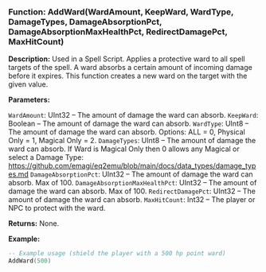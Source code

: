 ### Function: AddWard(WardAmount, KeepWard, WardType, DamageTypes, DamageAbsorptionPct, DamageAbsorptionMaxHealthPct, RedirectDamagePct, MaxHitCount)

**Description:** Used in a Spell Script.  Applies a protective ward to all spell targets of the spell. A ward absorbs a certain amount of incoming damage before it expires. This function creates a new ward on the target with the given value.

**Parameters:**

`WardAmount`: UInt32 – The amount of damage the ward can absorb.
`KeepWard`: Boolean – The amount of damage the ward can absorb.
`WardType`: UInt8 – The amount of damage the ward can absorb. Options: ALL = 0, Physical Only = 1, Magical Only = 2.
`DamageTypes`: UInt8 – The amount of damage the ward can absorb.  If Ward is Magical Only then 0 allows any Magical or select a Damage Type: https://github.com/emagi/eq2emu/blob/main/docs/data_types/damage_types.md
`DamageAbsorptionPct`: UInt32 – The amount of damage the ward can absorb.  Max of 100.
`DamageAbsorptionMaxHealthPct`: UInt32 – The amount of damage the ward can absorb.  Max of 100.
`RedirectDamagePct`: UInt32 – The amount of damage the ward can absorb.
`MaxHitCount`: Int32 – The player or NPC to protect with the ward.

**Returns:** None.

**Example:**

```lua
-- Example usage (shield the player with a 500 hp point ward)
AddWard(500)
```